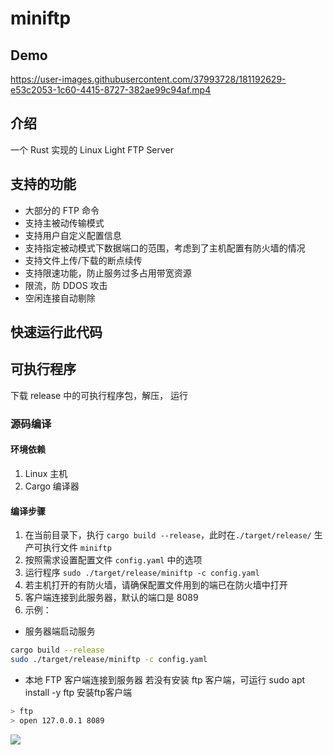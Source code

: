 # miniftp
## Demo
https://user-images.githubusercontent.com/37993728/181192629-e53c2053-1c60-4415-8727-382ae99c94af.mp4

## 介绍

一个 Rust 实现的 Linux Light FTP Server

## 支持的功能

- 大部分的 FTP 命令
- 支持主被动传输模式
- 支持用户自定义配置信息
- 支持指定被动模式下数据端口的范围，考虑到了主机配置有防火墙的情况
- 支持文件上传/下载的断点续传
- 支持限速功能，防止服务过多占用带宽资源
- 限流，防 DDOS 攻击
- 空闲连接自动剔除

## 快速运行此代码
## 可执行程序
下载 release 中的可执行程序包，解压，   运行

### 源码编译

#### 环境依赖
1. Linux 主机
2. Cargo 编译器


#### 编译步骤

1. 在当前目录下，执行 `cargo build --release`，此时在`./target/release/` 生产可执行文件 `miniftp`
2. 按照需求设置配置文件 `config.yaml` 中的选项
3. 运行程序 `sudo ./target/release/miniftp -c config.yaml`
4. 若主机打开的有防火墙，请确保配置文件用到的端已在防火墙中打开
5. 客户端连接到此服务器，默认的端口是 8089
6. 示例：
 - 服务器端启动服务
 ```bash
 cargo build --release
 sudo ./target/release/miniftp -c config.yaml
 ```
 - 本地 FTP 客户端连接到服务器 若没有安装 ftp 客户端，可运行 sudo apt install -y ftp 安装ftp客户端
 ```bash
 > ftp
 > open 127.0.0.1 8089
 ```

![](./image/screen_shot.gif)


